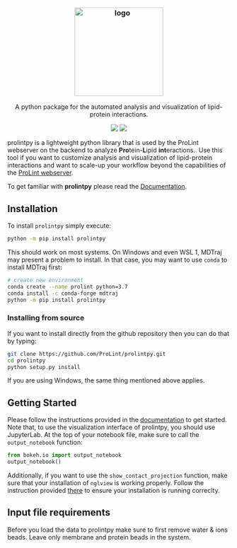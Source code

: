 <h3 align="center"><img src="https://i.imgur.com/HomQmrp.png" alt="logo" height="200px"></h3>
<p align="center">A python package for the automated analysis and visualization of lipid-protein interactions.</p>


<p align="center">
<a href="./LICENSE"><img src="https://img.shields.io/badge/license-MIT-blue.svg"></a>
<a href="https://github.com/ProLint/prolintpy/releases"><img src="https://img.shields.io/github/v/release/ProLint/prolintpy.svg"></a>
</p>


prolintpy is a lightweight python library that is used by the ProLint webserver on the backend to analyze **Pro**tein-**L**ipid **int**eractions.. Use this tool if you want to customize analysis and visualization of lipid-protein interactions and want to scale-up your workflow beyond the capabilities of the <a href="https://prolint.ca" target="_blank">ProLint webserver</a>. 

To get familiar with **prolintpy** please read the <a href="https://prolint.github.io/prolintpy" target="_blank">Documentation</a>. 

## Installation 

To install `prolintpy` simply execute: 

```sh
python -m pip install prolintpy
```

This should work on most systems.
On Windows and even WSL 1, MDTraj may present a problem to install. In that case, you may want to use `conda` to 
install MDTraj first: 

```sh
# create new environment
conda create --name prolint python=3.7
conda install -c conda-forge mdtraj
python -m pip install prolintpy
```

### Installing from source
If you want to install directly from the github repository then you can do that by typing: 

```sh
git clone https://github.com/ProLint/prolintpy.git
cd prolintpy
python setup.py install
```

If you are using Windows, the same thing mentioned above applies. 

## Getting Started

Please follow the instructions provided in the <a href="https://prolint.github.io/prolintpy" target="_blank">documentation</a> to get started. Note that, to use the visualization interface of prolintpy, 
you should use JupyterLab. At the top of your notebook file, make sure to call the `output_notebook` function: 

```python
from bokeh.io import output_notebook
output_notebook()
```

Additionally, if you want to use the `show_contact_projection` function, make sure that your installation of `nglview` is working properly. 
Follow the instruction provided <a href="https://github.com/nglviewer/nglview" target="_blank">there</a> to ensure your installation is running correclty.

## Input file requirements
Before you load the data to prolintpy make sure to first remove water & ions beads. Leave only membrane and protein beads in the system. 

